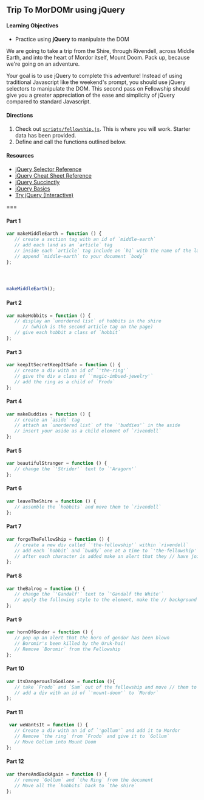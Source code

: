 ## Trip To MorDOMr using jQuery

#### Learning Objectives

- Practice using **jQuery** to manipulate the DOM

We are going to take a trip from the Shire, through Rivendell, across Middle
Earth, and into the heart of Mordor itself, Mount Doom. Pack up, because we're
going on an adventure.

Your goal is to use jQuery to complete this adventure! Instead of using traditional
Javascript like the weekend's prompt, you should use jQuery selectors to manipulate the DOM. This second pass on Fellowship should give you a greater appreciation of the ease and simplicity of jQuery compared to standard Javascript.


#### Directions

1. Check out [`scripts/fellowship.js`](scripts/fellowship.js). This is where you will work. Starter data has been provided.
2. Define and call the functions outlined below.


#### Resources

- [jQuery Selector Reference](https://api.jquery.com/category/selectors/)
- [jQuery Cheat Sheet Reference](http://overapi.com/jquery/)
- [jQuery Succinctly](http://weeklymirror.com.np/files/download/jQuery_Succinctly.pdf)
- [jQuery Basics](http://jqfundamentals.com/chapter/jquery-basics)
- [Try jQuery (Interactive)](http://try.jquery.com/)

===

#### Part 1

```js
var makeMiddleEarth = function () {
   // create a section tag with an id of `middle-earth`
   // add each land as an `article` tag
   // inside each `article` tag include an `h1` with the name of the land
   // append `middle-earth` to your document `body`
};




makeMiddleEarth();
```

#### Part 2
```js
var makeHobbits = function () {
   // display an `unordered list` of hobbits in the shire
      // (which is the second article tag on the page)
   // give each hobbit a class of `hobbit`
};
```

#### Part 3
```js
var keepItSecretKeepItSafe = function () {
   // create a div with an id of `'the-ring'`
   // give the div a class of `'magic-imbued-jewelry'`
   // add the ring as a child of `Frodo`
};
```

#### Part 4

```js
var makeBuddies = function () {
   // create an `aside` tag
   // attach an `unordered list` of the `'buddies'` in the aside
   // insert your aside as a child element of `rivendell`
};
```

#### Part 5

```js
var beautifulStranger = function () {
   // change the `'Strider'` text to `'Aragorn'`
};
```

#### Part 6
```js
var leaveTheShire = function () {
   // assemble the `hobbits` and move them to `rivendell`
};
```

#### Part 7

```js
var forgeTheFellowShip = function () {
   // create a new div called `'the-fellowship'` within `rivendell`
   // add each `hobbit` and `buddy` one at a time to `'the-fellowship'`
   // after each character is added make an alert that they // have joined your party
};
```

#### Part 8

```js
var theBalrog = function () {
   // change the `'Gandalf'` text to `'Gandalf the White'`
   // apply the following style to the element, make the // background 'white', add a grey border
};
```

#### Part 9
```js
var hornOfGondor = function () {
   // pop up an alert that the horn of gondor has been blown
   // Boromir's been killed by the Uruk-hai!
   // Remove `Boromir` from the Fellowship
};
```

#### Part 10
```js
var itsDangerousToGoAlone = function (){
   // take `Frodo` and `Sam` out of the fellowship and move // them to `Mordor`
   // add a div with an id of `'mount-doom'` to `Mordor`
};
```

#### Part 11
```js
 var weWantsIt = function () {
   // Create a div with an id of `'gollum'` and add it to Mordor
   // Remove `the ring` from `Frodo` and give it to `Gollum`
   // Move Gollum into Mount Doom
};
```

#### Part 12
```js
var thereAndBackAgain = function () {
   // remove `Gollum` and `the Ring` from the document
   // Move all the `hobbits` back to `the shire`
};
```
